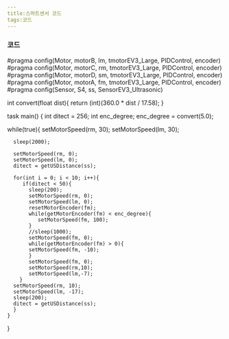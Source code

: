```yaml
---
title:스마트센서 코드
tags:코드
---
```


### 코드

#pragma config(Motor, motorB, lm, tmotorEV3_Large, PIDControl, encoder)
#pragma config(Motor, motorC, rm, tmotorEV3_Large, PIDControl, encoder)
#pragma config(Motor, motorD, sm, tmotorEV3_Large, PIDControl, encoder)
#pragma config(Motor, motorA, fm, tmotorEV3_Large, PIDControl, encoder)
#pragma config(Sensor, S4, ss, SensorEV3_Ultrasonic)

int convert(float dist){
   return (int)(360.0 * dist / 17.58);
}

task main()
{
   int ditect = 256;
   int enc_degree;
   enc_degree = convert(5.0);
   
   while(true){
      setMotorSpeed(rm, 30);
      setMotorSpeed(lm, 30);
      
      sleep(2000);
      
      setMotorSpeed(rm, 0);
      setMotorSpeed(lm, 0);
      ditect = getUSDistance(ss);
      
      for(int i = 0; i < 10; i++){
         if(ditect < 50){
           sleep(200);
           setMotorSpeed(rm, 0);
           setMotorSpeed(lm, 0);
           resetMotorEncoder(fm);
           while(getMotorEncoder(fm) < enc_degree){
              setMotorSpeed(fm, 100);
           }
           //sleep(1000);
           setMotorSpeed(fm, 0);
           while(getMotorEncoder(fm) > 0){
           setMotorSpeed(fm, -10);
           }
           setMotorSpeed(fm, 0);
           setMotorSpeed(rm,10);
           setMotorSpeed(lm,-7);
        }
      setMotorSpeed(rm, 10);
      setMotorSpeed(lm, -17);
      sleep(200);
      ditect = getUSDistance(ss);
      }
    }
 }
         
